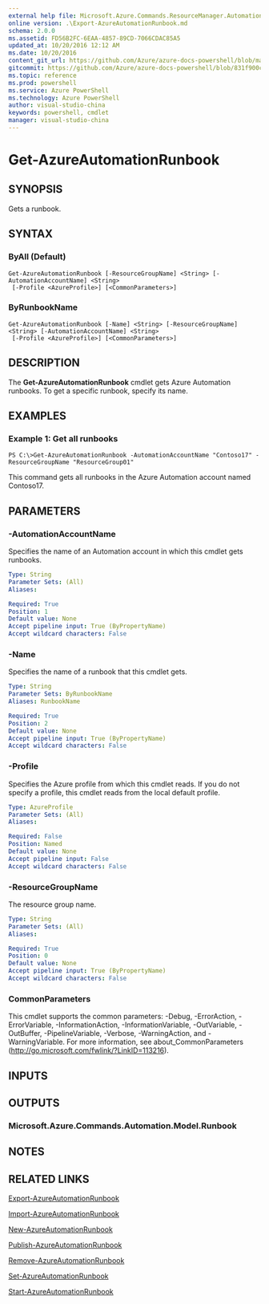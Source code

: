 ```yaml
---
external help file: Microsoft.Azure.Commands.ResourceManager.Automation.dll-Help.xml
online version: .\Export-AzureAutomationRunbook.md
schema: 2.0.0
ms.assetid: FD56B2FC-6EAA-4857-89CD-7066CDAC85A5
updated_at: 10/20/2016 12:12 AM
ms.date: 10/20/2016
content_git_url: https://github.com/Azure/azure-docs-powershell/blob/master/azureps-cmdlets-docs/ResourceManager/AzureRM.Automation/v0.9.8/Get-AzureAutomationRunbook.md
gitcommit: https://github.com/Azure/azure-docs-powershell/blob/831f900c1a4babea8fcc8817cfbc25252a1aa872/azureps-cmdlets-docs/ResourceManager/AzureRM.Automation/v0.9.8/Get-AzureAutomationRunbook.md
ms.topic: reference
ms.prod: powershell
ms.service: Azure PowerShell
ms.technology: Azure PowerShell
author: visual-studio-china
keywords: powershell, cmdlet
manager: visual-studio-china
---
```


# Get-AzureAutomationRunbook

## SYNOPSIS
Gets a runbook.

## SYNTAX

### ByAll (Default)
```
Get-AzureAutomationRunbook [-ResourceGroupName] <String> [-AutomationAccountName] <String>
 [-Profile <AzureProfile>] [<CommonParameters>]
```

### ByRunbookName
```
Get-AzureAutomationRunbook [-Name] <String> [-ResourceGroupName] <String> [-AutomationAccountName] <String>
 [-Profile <AzureProfile>] [<CommonParameters>]
```

## DESCRIPTION
The **Get-AzureAutomationRunbook** cmdlet gets Azure Automation runbooks.
To get a specific runbook, specify its name.

## EXAMPLES

### Example 1: Get all runbooks
```
PS C:\>Get-AzureAutomationRunbook -AutomationAccountName "Contoso17" -ResourceGroupName "ResourceGroup01"
```

This command gets all runbooks in the Azure Automation account named Contoso17.

## PARAMETERS

### -AutomationAccountName
Specifies the name of an Automation account in which this cmdlet gets runbooks.

```yaml
Type: String
Parameter Sets: (All)
Aliases: 

Required: True
Position: 1
Default value: None
Accept pipeline input: True (ByPropertyName)
Accept wildcard characters: False
```

### -Name
Specifies the name of a runbook that this cmdlet gets.

```yaml
Type: String
Parameter Sets: ByRunbookName
Aliases: RunbookName

Required: True
Position: 2
Default value: None
Accept pipeline input: True (ByPropertyName)
Accept wildcard characters: False
```

### -Profile
Specifies the Azure profile from which this cmdlet reads.
If you do not specify a profile, this cmdlet reads from the local default profile.

```yaml
Type: AzureProfile
Parameter Sets: (All)
Aliases: 

Required: False
Position: Named
Default value: None
Accept pipeline input: False
Accept wildcard characters: False
```

### -ResourceGroupName
The resource group name.

```yaml
Type: String
Parameter Sets: (All)
Aliases: 

Required: True
Position: 0
Default value: None
Accept pipeline input: True (ByPropertyName)
Accept wildcard characters: False
```

### CommonParameters
This cmdlet supports the common parameters: -Debug, -ErrorAction, -ErrorVariable, -InformationAction, -InformationVariable, -OutVariable, -OutBuffer, -PipelineVariable, -Verbose, -WarningAction, and -WarningVariable. For more information, see about_CommonParameters (http://go.microsoft.com/fwlink/?LinkID=113216).

## INPUTS

## OUTPUTS

### Microsoft.Azure.Commands.Automation.Model.Runbook

## NOTES

## RELATED LINKS

[Export-AzureAutomationRunbook](.\Export-AzureAutomationRunbook.md)

[Import-AzureAutomationRunbook](.\Import-AzureAutomationRunbook.md)

[New-AzureAutomationRunbook](.\New-AzureAutomationRunbook.md)

[Publish-AzureAutomationRunbook](.\Publish-AzureAutomationRunbook.md)

[Remove-AzureAutomationRunbook](.\Remove-AzureAutomationRunbook.md)

[Set-AzureAutomationRunbook](.\Set-AzureAutomationRunbook.md)

[Start-AzureAutomationRunbook](.\Start-AzureAutomationRunbook.md)



